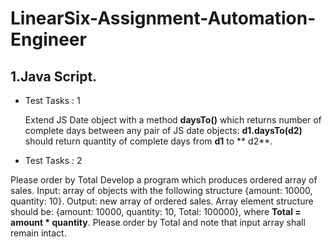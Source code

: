 # LinearSix-Assignment-Automation-Engineer
## 1.Java Script.
* Test Tasks : 1
  
  Extend JS Date object with a method **daysTo()** which returns number of complete days between any pair of JS date objects: **d1.daysTo(d2)** should return quantity of complete days from **d1** to ** d2**.
* Test Tasks : 2

Please order by Total
Develop a program which produces ordered array of sales. Input: array of objects with the following structure {amount: 10000, quantity: 10}. Output: new array of ordered sales. Array element structure should be: {amount: 10000, quantity: 10, Total: 100000}, where **Total = amount * quantity**. Please order by Total and note that input array shall remain intact.
